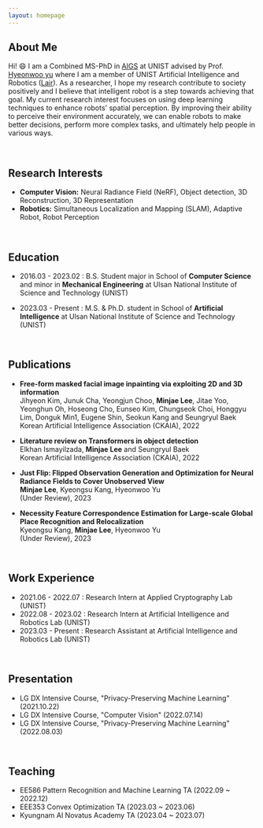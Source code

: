 ```yaml
---
layout: homepage
---
```


## About Me

Hi! :smile: I am a Combined MS-PhD in [AIGS](https://aigs.unist.ac.kr/eng/index.php) at UNIST advised by Prof. [Hyeonwoo yu](https://bogus2000.github.io/) where I am a member of UNIST Artificial Intelligence and Robotics ([Lair](https://lair.unist.ac.kr/)). As a researcher, I hope my research contribute to society positively and I believe that intelligent robot  is a step towards achieving that goal. My current research interest focuses on using deep learning techniques to enhance robots' spatial perception. By improving their ability to perceive their environment accurately, we can enable robots to make better decisions, perform more complex tasks, and ultimately help people in various ways.

<br>


## Research Interests

- **Computer Vision:** Neural Radiance Field (NeRF), Object detection, 3D Reconstruction, 3D Representation
- **Robotics:** Simultaneous Localization and Mapping (SLAM), Adaptive Robot, Robot Perception

<br>

## Education
- 2016.03 - 2023.02 : B.S. Student major in School of **Computer Science** and minor in **Mechanical Engineering** at Ulsan National Institute of Science and Technology (UNIST)
  
- 2023.03 - Present : M.S. & Ph.D. student in School of **Artificial Intelligence** at Ulsan National Institute of Science and Technology (UNIST)

<br>

## Publications

- **Free-form masked facial image inpainting via exploiting 2D and 3D information**
  <br>
  Jihyeon Kim, Junuk Cha, Yeongjun Choo, **Minjae Lee**, Jitae Yoo, Yeonghun Oh, Hoseong Cho, Eunseo Kim, Chungseok Choi, Honggyu Lim, Donguk Min1, Eugene Shin, Seokun Kang and Seungryul Baek
  <br>
  Korean Artificial Intelligence Association (CKAIA), 2022
  

- **Literature review on Transformers in object detection**
  <br>
  Elkhan Ismayilzada, **Minjae Lee** and Seungryul Baek
  <br>
  Korean Artificial Intelligence Association (CKAIA), 2022
  <!-- <br>
  [[Paper](https://doi.org/10.1038/s41467-022-32168-5)] -->


- **Just Flip: Flipped Observation Generation and Optimization for Neural Radiance Fields to Cover Unobserved View**
  <br>
  **Minjae Lee**, Kyeongsu Kang, Hyeonwoo Yu
  <br>
  (Under Review), 2023


- **Necessity Feature Correspondence Estimation for Large-scale Global Place Recognition and Relocalization**
  <br>
  Kyeongsu Kang, **Minjae Lee**, Hyeonwoo Yu
  <br>
  (Under Review), 2023


<br/>

## Work Experience

- 2021.06 - 2022.07 : Research Intern at Applied Cryptography Lab (UNIST)
- 2022.08 - 2023.02 : Research Intern at Artificial Intelligence and Robotics Lab (UNIST)
- 2023.03 - Present : Research Assistant at Artificial Intelligence and Robotics Lab (UNIST)

<br>

## Presentation

- LG DX Intensive Course, "Privacy-Preserving Machine Learning" (2021.10.22)
- LG DX Intensive Course, "Computer Vision" (2022.07.14)
- LG DX Intensive Course, "Privacy-Preserving Machine Learning" (2022.08.03)

<br>

## Teaching
- EE586 Pattern Recognition and Machine Learning TA (2022.09 ~ 2022.12)
- EEE353 Convex Optimization TA (2023.03 ~ 2023.06)
- Kyungnam AI Novatus Academy TA (2023.04 ~ 2023.07)